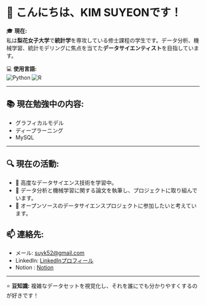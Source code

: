 # 👋 こんにちは、KIM SUYEONです！

🎓 **現在:**  
私は**梨花女子大学**で**統計学**を専攻している修士課程の学生です。データ分析、機械学習、統計モデリングに焦点を当てた**データサイエンティスト**を目指しています。

💻 **使用言語:**  
![Python](https://img.shields.io/badge/Python-3776AB?style=for-the-badge&logo=python&logoColor=white)
![R](https://img.shields.io/badge/R-276DC3?style=for-the-badge&logo=r&logoColor=white)

---

## 📚 **現在勉強中の内容:**
- グラフィカルモデル
- ディープラーニング
- MySQL

---

## 🔍 **現在の活動:**
- 🌱 高度なデータサイエンス技術を学習中。
- 📝 データ分析と機械学習に関する論文を執筆し、プロジェクトに取り組んでいます。
- 🤝 オープンソースのデータサイエンスプロジェクトに参加したいと考えています。

## 📫 **連絡先:**
- メール: [suyk52@gmail.com](mailto:suyk52@gmail.com)
- LinkedIn: [LinkedInプロフィール](https://www.linkedin.com/in/suyeon-kim-688360317/)
- Notion : [Notion](https://www.notion.so/c12777c8a0734946adc58d9d0b217752)
---

⭐️ **豆知識:** 複雑なデータセットを視覚化し、それを誰にでも分かりやすくするのが好きです！
